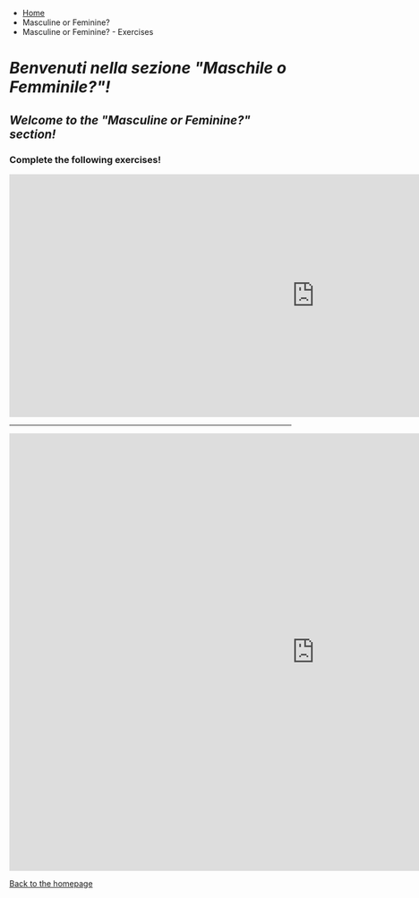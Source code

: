 <ul class="breadcrumb">
  <li><a href="index.html">Home</a></li>
  <li>Masculine or Feminine?</li>
  <li>Masculine or Feminine? - Exercises</li>
</ul>

<h1><i> Benvenuti nella sezione <strong>"Maschile o Femminile?"</strong>!</i></h1>
<h2><i> Welcome to the <strong>"Masculine or Feminine?"</strong> section!</i></h2>

<h3>Complete the following exercises!</h3>

<iframe src="https://h5p.org/h5p/embed/168478" width="1090" height="434" frameborder="0" allowfullscreen="allowfullscreen"></iframe><script src="https://h5p.org/sites/all/modules/h5p/library/js/h5p-resizer.js" charset="UTF-8"></script>

<hr>

<iframe src="https://h5p.org/h5p/embed/168485" width="1090" height="782" frameborder="0" allowfullscreen="allowfullscreen"></iframe><script src="https://h5p.org/sites/all/modules/h5p/library/js/h5p-resizer.js" charset="UTF-8"></script>



<a href="index.html"> Back to the homepage </a> 
